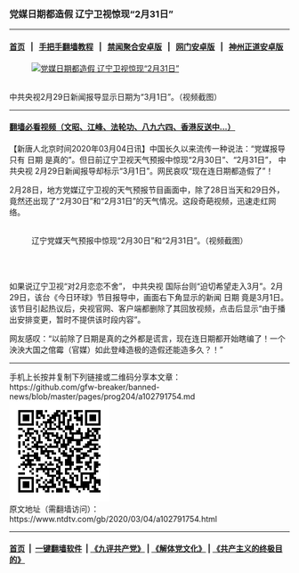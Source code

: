 ### 党媒日期都造假 辽宁卫视惊现“2月31日”
------------------------

#### [首页](https://github.com/gfw-breaker/banned-news/blob/master/README.md) &nbsp;&nbsp;|&nbsp;&nbsp; [手把手翻墙教程](https://github.com/gfw-breaker/guides/wiki) &nbsp;&nbsp;|&nbsp;&nbsp; [禁闻聚合安卓版](https://github.com/gfw-breaker/bn-android) &nbsp;&nbsp;|&nbsp;&nbsp; [网门安卓版](https://github.com/oGate2/oGate) &nbsp;&nbsp;|&nbsp;&nbsp; [神州正道安卓版](https://github.com/SzzdOgate/update) 



<div><div class="featured_image">
 <a href="https://i.ntdtv.com/assets/uploads/2020/03/6e03e1cdf79842de8950d48694c38e3d-1.jpg" target="_blank">
  <figure>
   <img alt="党媒日期都造假 辽宁卫视惊现“2月31日”" src="https://i.ntdtv.com/assets/uploads/2020/03/6e03e1cdf79842de8950d48694c38e3d-1-800x450.jpg"/>
  </figure><br/>
 </a>
 <span class="caption">
  中共央视2月29日新闻报导显示日期为“3月1日”。（视频截图）
 </span>
</div>
</div><hr/>

#### [翻墙必看视频（文昭、江峰、法轮功、八九六四、香港反送中...）](https://github.com/gfw-breaker/banned-news/blob/master/pages/link3.md)

<div><div class="post_content" itemprop="articleBody">
 <p>
  【新唐人北京时间2020年03月04日讯】中国长久以来流传一种说法：“党媒报导只有
  <ok href="https://www.ntdtv.com/gb/日期.htm">
   日期
  </ok>
  是真的”。但日前辽宁卫视天气预报中惊现“2月30日”、“2月31日”，
  <ok href="https://www.ntdtv.com/gb/中共央视.htm">
   中共央视
  </ok>
  2月29日新闻报导却标示“3月1日”。网民哀叹“现在连日期都造假了”！
 </p>
 <p>
  2月28日，地方党媒辽宁卫视的天气预报节目画面中，除了28日当天和29日外，竟然还出现了“2月30日”和“2月31日”的天气情况。这段奇葩视频，迅速走红网络。
 </p>
 <figure class="wp-caption aligncenter" id="attachment_102791760" style="width: 600px">
  <img alt="" class="size-medium wp-image-102791760" src="https://i.ntdtv.com/assets/uploads/2020/03/1bf8c97ed2a24ede0c4a566be403e0bb-600x337.jpg">
   <br/><figcaption class="wp-caption-text">
    辽宁党媒天气预报中惊现“2月30日”和“2月31日”。（视频截图）
   </figcaption><br/>
  </img>
 </figure><br/>
 <p>
  如果说辽宁卫视“对2月恋恋不舍”，
  <ok href="https://www.ntdtv.com/gb/中共央视.htm">
   中共央视
  </ok>
  国际台则“迫切希望走入3月”。2月29日，该台《今日环球》节目报导中，画面右下角显示的新闻
  <ok href="https://www.ntdtv.com/gb/日期.htm">
   日期
  </ok>
  竟是3月1日。该节目引起热议后，央视官网、客户端都删除了其回放视频，点击后显示“由于播出安排变更，暂时不提供该时段内容”。
 </p>
 <p>
  网友感叹：“以前除了日期是真的之外都是谎言，现在连日期都开始瞎编了！一个泱泱大国之倌霉（官媒）如此登峰造极的造假还能造多久？！”
 </p>
</div></div>
<hr/>
手机上长按并复制下列链接或二维码分享本文章：<br/>
https://github.com/gfw-breaker/banned-news/blob/master/pages/prog204/a102791754.md <br/>
<a href='https://github.com/gfw-breaker/banned-news/blob/master/pages/prog204/a102791754.md'><img src='https://github.com/gfw-breaker/banned-news/blob/master/pages/prog204/a102791754.md.png'/></a> <br/>
原文地址（需翻墙访问）：https://www.ntdtv.com/gb/2020/03/04/a102791754.html


------------------------
#### [首页](https://github.com/gfw-breaker/banned-news/blob/master/README.md) &nbsp;|&nbsp; [一键翻墙软件](https://github.com/gfw-breaker/nogfw/blob/master/README.md) &nbsp;| [《九评共产党》](https://github.com/gfw-breaker/9ping.md/blob/master/README.md#九评之一评共产党是什么) | [《解体党文化》](https://github.com/gfw-breaker/jtdwh.md/blob/master/README.md) | [《共产主义的终极目的》](https://github.com/gfw-breaker/gczydzjmd.md/blob/master/README.md)


<img src='http://gfw-breaker.win/banned-news/pages/prog204/a102791754.md' width='0px' height='0px'/>